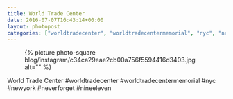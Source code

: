 ```yaml
---
title: World Trade Center
date: 2016-07-07T16:43:14+00:00
layout: photopost
categories: ["worldtradecenter", "worldtradecentermemorial", "nyc", "newyork", "neverforget", "nineeleven", "photos", "instagram"]
---
```


<figure class="photo photo--square">
  {% picture photo-square blog/instagram/c34ca29eae2cb00a756f5594416d3403.jpg alt="" %}
</figure>

World Trade Center
#worldtradecenter #worldtradecentermemorial #nyc #newyork #neverforget #nineeleven
